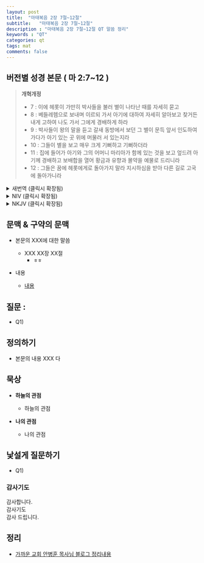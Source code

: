 ```yaml
---
layout: post
title:  "마태복음 2장 7절~12절"
subtitle:   "마태복음 2장 7절~12절"
description : "마태복음 2장 7절~12절 QT 말씀 정리"
keywords : "QT"
categories: qt
tags: mat
comments: false
---
```


## 버전별 성경 본문 ( 마 2:7~12 )

> **개혁개정**
>* 7 : 이에 헤롯이 가만히 박사들을 불러 별이 나타난 때를 자세히 묻고
>* 8 : 베들레헴으로 보내며 이르되 가서 아기에 대하여 자세히 알아보고 찾거든 내게 고하여 나도 가서 그에게 경배하게 하라
>* 9 : 박사들이 왕의 말을 듣고 갈새 동방에서 보던 그 별이 문득 앞서 인도하여 가다가 아기 있는 곳 위에 머물러 서 있는지라
>* 10 : 그들이 별을 보고 매우 크게 기뻐하고 기뻐하더라
>* 11 : 집에 들어가 아기와 그의 어머니 마리아가 함께 있는 것을 보고 엎드려 아기께 경배하고 보배합을 열어 황금과 유향과 몰약을 예물로 드리니라
>* 12 : 그들은 꿈에 헤롯에게로 돌아가지 말라 지시하심을 받아 다른 길로 고국에 돌아가니라

<details>

<summary> 새번역 (클릭시 확장됨)</summary>
<div markdown="1">

>* 7 : 그 때에 헤롯은 그 박사들을 가만히 불러서, 별이 나타난 때를 캐어묻고,
>* 8 : 그들을 베들레헴으로 보내며 말하였다. "가서, 그 아기를 샅샅이 찾아보시오. 찾거든, 나에게 알려 주시오. 나도 가서, 그에게 경배할 생각이오."
>* 9 : 그들은 왕의 말을 듣고 떠났다. 그런데 동방에서 본 그 별이 그들 앞에 나타나서 그들을 인도해 가다가, 아기가 있는 곳에 이르러서, 그 위에 멈추었다.
>* 10 : 그들은 그 별을 보고, 무척이나 크게 기뻐하였다.
>* 11 : 그들은 그 집에 들어가서, 아기가 그의 어머니 마리아와 함께 있는 것을 보고, 엎드려서 그에게 경배하였다. 그리고 그들의 보물 상자를 열어서, 아기에게 황금과 유향과 몰약을 예물로 드렸다.
>* 12 : 그리고 그들은 꿈에 헤롯에게 돌아가지 말라는 지시를 받아, 다른 길로 자기 나라에 돌아갔다.
</div>
</details>

<details>
<summary> NIV (클릭시 확장됨)</summary>
<div markdown="1">

>* 7 : Then Herod called the Magi secretly and found out from them the exact time the star had appeared.
>* 8 : He sent them to Bethlehem and said, “Go and search carefully for the child. As soon as you find him, report to me, so that I too may go and worship him.”
>* 9 : After they had heard the king, they went on their way, and the star they had seen when it rose went ahead of them until it stopped over the place where the child was.
>* 10 : When they saw the star, they were overjoyed.
>* 11 : On coming to the house, they saw the child with his mother Mary, and they bowed down and worshiped him. Then they opened their treasures and presented him with gifts of gold, frankincense and myrrh.
>* 12 : And having been warned in a dream not to go back to Herod, they returned to their country by another route.
</div>
</details>

<details>
<summary> NKJV (클릭시 확장됨)</summary>
<div markdown="1">

>* 7 : Then Herod, when he had secretly called the wise men, determined from them what time the star appeared.
>* 8 : And he sent them to Bethlehem and said, “Go and search carefully for the young Child, and when you have found Him, bring back word to me, that I may come and worship Him also.”
>* 9 : When they heard the king, they departed; and behold, the star which they had seen in the East went before them, till it came and stood over where the young Child was.
>* 10 : When they saw the star, they rejoiced with exceedingly great joy.
>* 11 : And when they had come into the house, they saw the young Child with Mary His mother, and fell down and worshiped Him. And when they had opened their treasures, they presented gifts to Him: gold, frankincense, and myrrh.
>* 12 : Then, being divinely warned in a dream that they should not return to Herod, they departed for their own country another way.
</div>
</details>

## 문맥 & 구약의 문맥 

* 본문의 XXX에 대한 말씀
    - XXX XX장 XX절
        * `ㅎㅎ` 

* 내용 
    - [내용](링크) 

## 질문 :

* Q1) 

## 정의하기

* 본문의 내용 XXX 다

## 묵상

* **하늘의 관점**  
    - 하늘의 관점
  
* **나의 관점**
    - 나의 관점

## 낯설게 질문하기

* Q1) 

### 감사기도

감사합니다.  
감사기도  
감사 드립니다.  

## 정리
* [가까운 교회 안병훈 목사님 블로그 정리내용](https://blog.naver.com/tolerance2018)



